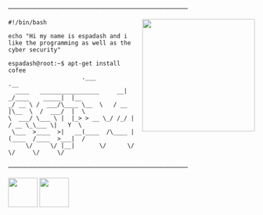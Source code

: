 ─────────────────────────────────────
</p>


<img align='right' src="https://cdn.discordapp.com/avatars/774645254665535488/a_8d5814ea9e726ee066bd4c966ef88b12.gif?size=2048" width="230">

```shell
#!/bin/bash

echo "Hi my name is espadash and i like the programming as well as the cyber security"

espadash@root:~$ apt-get install cofee
                     .___             .__     
  ____   _________________     __| _/____    _____|  |__  
_/ __ \ /  ___/\____ \__  \   / __ |\__  \  /  ___/  |  \ 
\  ___/ \___ \ |  |_> > __ \_/ /_/ | / __ \_\___ \|   Y  \
 \___  >____  >|   __(____  /\____ |(____  /____  >___|  /
     \/     \/ |__|       \/      \/     \/     \/     \/ 
```

─────────────────────────────────────

<a href="https://discord.com/invite/vd9vTvvk3U"><img src="https://upload.wikimedia.org/wikipedia/fr/thumb/0/05/Discord.svg/1200px-Discord.svg.png" width="60"></a> <a
href="https://twitter.com/espadash64"><img src="http://assets.stickpng.com/images/580b57fcd9996e24bc43c53e.png" width="60"></a>

